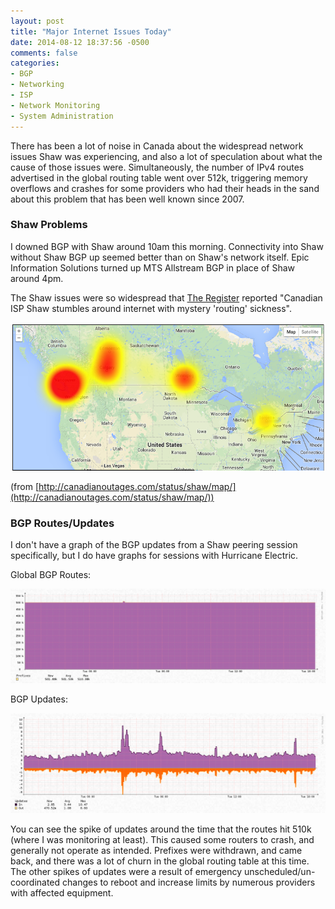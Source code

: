 ```yaml
---
layout: post
title: "Major Internet Issues Today"
date: 2014-08-12 18:37:56 -0500
comments: false
categories: 
- BGP
- Networking
- ISP
- Network Monitoring
- System Administration
---
```

There has been a lot of noise in Canada about the widespread network issues Shaw was experiencing, and also a lot of speculation about what the cause of those issues were. Simultaneously, the number of IPv4 routes advertised in the global routing table went over 512k, triggering memory overflows and crashes for some providers who had their heads in the sand about this problem that has been well known since 2007.

<!--more-->

### Shaw Problems

I downed BGP with Shaw around 10am this morning. Connectivity into Shaw without Shaw BGP up seemed better than on Shaw's network itself. Epic Information Solutions turned up MTS Allstream BGP in place of Shaw around 4pm. 

The Shaw issues were so widespread that [The Register](http://www.theregister.co.uk/2014/08/12/nationwide_outage_at_canadian_isp_shaw/) reported "Canadian ISP Shaw stumbles around internet with mystery 'routing' sickness".

<img src='/images/2014-08-12-shaw-outages.png'>

(from [http://canadianoutages.com/status/shaw/map/](http://canadianoutages.com/status/shaw/map/))

### BGP Routes/Updates

I don't have a graph of the BGP updates from a Shaw peering session specifically, but I do have graphs for sessions with Hurricane Electric.

Global BGP Routes:

<img src='/images/2014-08-12-bgp-routes.png'>

BGP Updates:

<img src='/images/2014-08-12-bgp-update-spike.png'>

You can see the spike of updates around the time that the routes hit 510k (where I was monitoring at least). This caused some routers to crash, and generally not operate as intended. Prefixes were withdrawn, and came back, and there was a lot of churn in the global routing table at this time. The other spikes of updates were a result of emergency unscheduled/un-coordinated changes to reboot and increase limits by numerous providers with affected equipment.

